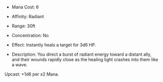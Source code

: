 - Mana Cost: 6
    
- Affinity: Radiant
    
- Range: 30ft
    
- Concentration: No
    
- Effect: Instantly heals a target for 3d6 HP.
    
- Description: You direct a burst of radiant energy toward a distant ally, and their wounds rapidly close as the healing light crashes into them like a wave.
    

Upcast: +1d6 per x2 Mana.